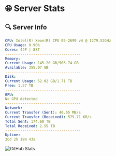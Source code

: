 # 🌐 Server Stats
## 🔍 Server Info
```yaml
CPU: Intel(R) Xeon(R) CPU E5-2699 v4 @ 1279.52GHz
CPU Usage: 0.90%
Cores: 44P | 88T
-----------------------------------
Memory:
Current Usage: 145.20 GB/503.74 GB
Available: 355.07 GB
-----------------------------------
Disk:
Current Usage: 52.02 GB/1.71 TB
Free: 1.57 TB
-----------------------------------
GPU:
No GPU detected
-----------------------------------
Network:
Current Transfer (Sent): 46.55 MB/s
Current Transfer (Received): 575.71 KB/s
Total Sent: 174.60 TB
Total Received: 2.55 TB
-----------------------------------
Uptime:
26d 2h 18m 43s
```
![GitHub Stats](https://img.shields.io/badge/Updated-2025-03-06_01:02:01-blue)
